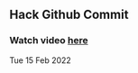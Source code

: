 
 ## Hack Github Commit 
 ### Watch video <a href="https://www.youtube.com">here</a> 
 Tue 15 Feb 2022 
